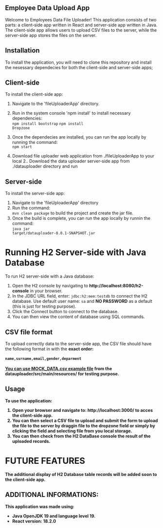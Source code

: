 Employee Data Upload App
---------------------------

Welcome to Employees Data File Uploader! This application consists of two parts: a client-side app written in React and server-side app written in Java. The client-side app allows users to upload CSV files to the server, while the server-side app stores the files on the server.

## Installation
To install the application, you will need to clone this repository and install the nesessary dependecies for both the client-side and server-side apps;

## Client-side
To install the client-side app:

1. Navigate to the 'fileUploaderApp' directory.
2. Run in the system console 'npm install' to install necessary dependencies:
  <br><code>npm install bootstrap</code>
  <code>npm install Dropzone</code>
3. Once the dependecies are installed, you can run the app locally by running the command:
  <br><code>npm start</code>

1. Download file uploader web application from ./fileUploaderApp to your local 
2.. Download the data uploader server-side app from ./datauploader directory and run

## Server-side
To install the server-side app:

1. Navigate to the 'fileUploaderApp' directory
2. Run the command:
  <br><code>mvn clean package</code> to build the project and create the jar file.
3. Once the build is complete, you can run the app locally by runnin the command:
  <br><code>java jar target/datauploader-0.0.1-SNAPSHOT.jar</code>
  
# Running H2 Server-side with Java Database
To run H2 server-side with a Java database:
1. Open the H2 console by navigating to <b>http://localhost:8080/h2-console</b> in your browser.
2. In the JDBC URL field, enter: <code>jdbc:h2:mem:testdb</code> to connect the H2 database. Use default user name: <code>sa</code> and <b>NO PASSWORD</b> as a default (this is just for testing purpose).
3. Click the Connect button to connect to the database.
4. You can then view the content of database using SQL commands.

## CSV file format
To upload correctly data to the server-side app, the CSV file should have the following format in with the <b>exact order<b>:
<br><br><code>name,surname,email,gender,deparment</code>
<br><br>
<strong><ins>You can use <b>MOCK_DATA.csv</b> example file</ins> from the <b>datauploader/src/main/resources/</b> for testing purpose.</strong>
  
## Usage
To use the application:
1. Open your browser and navigate to: <b>http://localhost:3000/</b> to acces the client-side app.
2. You can then select a CSV file to upload and submit the form to upload the file to the server by draggin file to the dropzone field or simply by clicking the field and selecting file from you local storage.
3. You can then check from the H2 DataBase console the result of the uploaded records.

# FUTURE FEATURES
The additional display of H2 Database table records will be added soon to the client-side app.

## ADDITIONAL INFORMATIONS:
This application was made using:
- Java OpenJDK 19 and language level 19.
- React version: 18.2.0
